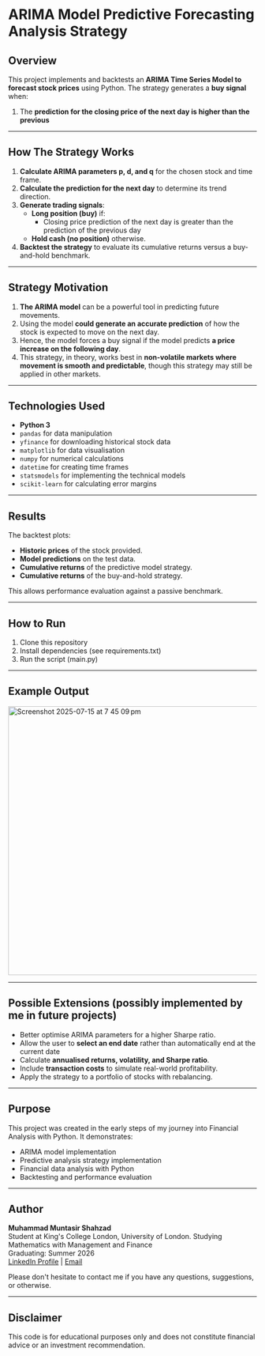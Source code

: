 # ARIMA Model Predictive Forecasting Analysis Strategy

## Overview

This project implements and backtests an **ARIMA Time Series Model to forecast stock prices** using Python. The strategy generates a **buy signal** when:

1. The **prediction for the closing price of the next day is higher than the previous**

---

## How The Strategy Works

1. **Calculate ARIMA parameters p, d, and q** for the chosen stock and time frame.
2. **Calculate the prediction for the next day** to determine its trend direction.
3. **Generate trading signals**:
   - **Long position (buy)** if:
     - Closing price prediction of the next day is greater than the prediction of the previous day
   - **Hold cash (no position)** otherwise.
4. **Backtest the strategy** to evaluate its cumulative returns versus a buy-and-hold benchmark.

---

## Strategy Motivation

1. **The ARIMA model** can be a powerful tool in predicting future movements.
2. Using the model **could generate an accurate prediction** of how the stock is expected to move on the next day.
3. Hence, the model forces a buy signal  if the model predicts **a price increase on the following day**.
4. This strategy, in theory, works best in **non-volatile markets where movement is smooth and predictable**, though this strategy may still be applied in other markets.

---

## Technologies Used

- **Python 3**
- `pandas` for data manipulation
- `yfinance` for downloading historical stock data
- `matplotlib` for data visualisation
- `numpy` for numerical calculations
- `datetime` for creating time frames
- `statsmodels` for implementing the technical models
- `scikit-learn` for calculating error margins

---

## Results

The backtest plots:

- **Historic prices** of the stock provided.
- **Model predictions** on the test data.
- **Cumulative returns** of the predictive model strategy.
- **Cumulative returns** of the buy-and-hold strategy.

This allows performance evaluation against a passive benchmark.

---

## How to Run

1. Clone this repository
2. Install dependencies (see requirements.txt)
3. Run the script (main.py)

---

## Example Output

<img width="1106" height="544" alt="Screenshot 2025-07-15 at 7 45 09 pm" src="https://github.com/user-attachments/assets/c71e58b7-9acc-4500-8d3e-d37e5fd67bcf" />

---

## Possible Extensions (possibly implemented by me in future projects)

- Better optimise ARIMA parameters for a higher Sharpe ratio.
- Allow the user to **select an end date** rather than automatically end at the current date
- Calculate **annualised returns, volatility, and Sharpe ratio**.
- Include **transaction costs** to simulate real-world profitability.
- Apply the strategy to a portfolio of stocks with rebalancing.

---

## Purpose

This project was created in the early steps of my journey into Financial Analysis with Python. It demonstrates:

- ARIMA model implementation
- Predictive analysis strategy implementation
- Financial data analysis with Python
- Backtesting and performance evaluation

---

## Author

**Muhammad Muntasir Shahzad**  
Student at King's College London, University of London. Studying Mathematics with Management and Finance   
Graduating: Summer 2026  
[LinkedIn Profile](www.linkedin.com/in/muntasir-shahzad) | [Email](muntasir.s.2004@gmail.com)

Please don't hesitate to contact me if you have any questions, suggestions, or otherwise.

---

## Disclaimer

This code is for educational purposes only and does not constitute financial advice or an investment recommendation.
